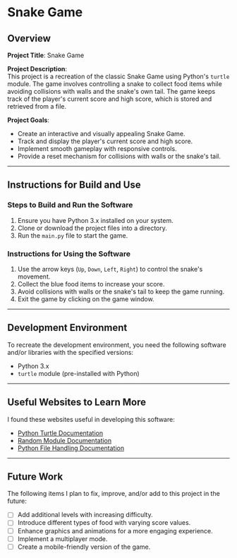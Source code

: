 # Snake Game

## Overview

**Project Title**: Snake Game

**Project Description**:  
This project is a recreation of the classic Snake Game using Python's `turtle` module. 
The game involves controlling a snake to collect food items while avoiding collisions with walls and the snake's own tail. 
The game keeps track of the player's current score and high score, which is stored and retrieved from a file.

**Project Goals**:  
- Create an interactive and visually appealing Snake Game.  
- Track and display the player's current score and high score.  
- Implement smooth gameplay with responsive controls.  
- Provide a reset mechanism for collisions with walls or the snake's tail.

---

## Instructions for Build and Use

### Steps to Build and Run the Software

1. Ensure you have Python 3.x installed on your system.
2. Clone or download the project files into a directory.
3. Run the `main.py` file to start the game.

### Instructions for Using the Software

1. Use the arrow keys (`Up`, `Down`, `Left`, `Right`) to control the snake's movement.
2. Collect the blue food items to increase your score.
3. Avoid collisions with walls or the snake's tail to keep the game running.
4. Exit the game by clicking on the game window.

---

## Development Environment 

To recreate the development environment, you need the following software and/or libraries with the specified versions:

- Python 3.x  
- `turtle` module (pre-installed with Python)

---

## Useful Websites to Learn More

I found these websites useful in developing this software:

- [Python Turtle Documentation](https://docs.python.org/3/library/turtle.html)  
- [Random Module Documentation](https://docs.python.org/3/library/random.html)  
- [Python File Handling Documentation](https://docs.python.org/3/tutorial/inputoutput.html)

---

## Future Work

The following items I plan to fix, improve, and/or add to this project in the future:

- [ ] Add additional levels with increasing difficulty.  
- [ ] Introduce different types of food with varying score values.  
- [ ] Enhance graphics and animations for a more engaging experience.  
- [ ] Implement a multiplayer mode.  
- [ ] Create a mobile-friendly version of the game.
